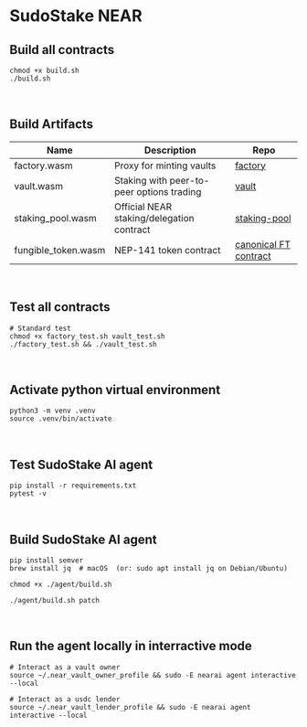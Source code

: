 # SudoStake NEAR

## Build all contracts
```
chmod +x build.sh
./build.sh
```

&nbsp;

## Build Artifacts

| Name     | Description    | Repo     |
|----------|----------------|----------|
| factory.wasm | Proxy for minting vaults | [factory](contracts/factory) |
| vault.wasm | Staking with peer-to-peer options trading | [vault](contracts/vault) |
| staking_pool.wasm  | Official NEAR staking/delegation contract  | [staking-pool](https://github.com/near/core-contracts/tree/master/staking-pool) |
| fungible_token.wasm  | NEP-141 token contract  | [canonical FT contract](https://github.com/near-examples/FT) |

&nbsp;

## Test all contracts
```
# Standard test
chmod +x factory_test.sh vault_test.sh
./factory_test.sh && ./vault_test.sh
```

&nbsp;

## Activate python virtual environment
```
python3 -m venv .venv
source .venv/bin/activate
```

&nbsp;

## Test SudoStake AI agent
```
pip install -r requirements.txt
pytest -v
```

&nbsp;

## Build SudoStake AI agent
```
pip install semver
brew install jq  # macOS  (or: sudo apt install jq on Debian/Ubuntu)

chmod +x ./agent/build.sh

./agent/build.sh patch
```

&nbsp;

## Run the agent locally in interractive mode
```
# Interact as a vault owner
source ~/.near_vault_owner_profile && sudo -E nearai agent interactive --local

# Interact as a usdc lender
source ~/.near_vault_lender_profile && sudo -E nearai agent interactive --local
```
